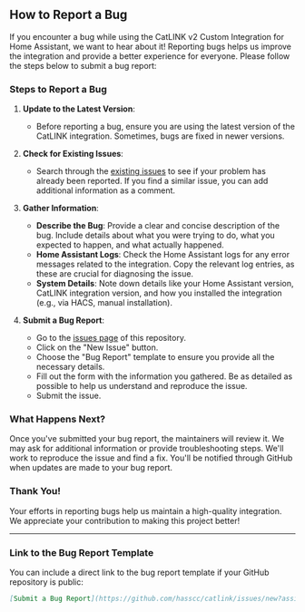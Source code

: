 ## How to Report a Bug

If you encounter a bug while using the CatLINK v2 Custom Integration for Home Assistant, we want to hear about it! Reporting bugs helps us improve the integration and provide a better experience for everyone. Please follow the steps below to submit a bug report:

### Steps to Report a Bug

1. **Update to the Latest Version**:

   - Before reporting a bug, ensure you are using the latest version of the CatLINK integration. Sometimes, bugs are fixed in newer versions.

2. **Check for Existing Issues**:

   - Search through the [existing issues](https://github.com/hasscc/catlink/issues) to see if your problem has already been reported. If you find a similar issue, you can add additional information as a comment.

3. **Gather Information**:

   - **Describe the Bug**: Provide a clear and concise description of the bug. Include details about what you were trying to do, what you expected to happen, and what actually happened.
   - **Home Assistant Logs**: Check the Home Assistant logs for any error messages related to the integration. Copy the relevant log entries, as these are crucial for diagnosing the issue.
   - **System Details**: Note down details like your Home Assistant version, CatLINK integration version, and how you installed the integration (e.g., via HACS, manual installation).

4. **Submit a Bug Report**:
   - Go to the [issues page](https://github.com/hasscc/catlink/issues) of this repository.
   - Click on the "New Issue" button.
   - Choose the "Bug Report" template to ensure you provide all the necessary details.
   - Fill out the form with the information you gathered. Be as detailed as possible to help us understand and reproduce the issue.
   - Submit the issue.

### What Happens Next?

Once you've submitted your bug report, the maintainers will review it. We may ask for additional information or provide troubleshooting steps. We'll work to reproduce the issue and find a fix. You'll be notified through GitHub when updates are made to your bug report.

### Thank You!

Your efforts in reporting bugs help us maintain a high-quality integration. We appreciate your contribution to making this project better!

---

### Link to the Bug Report Template

You can include a direct link to the bug report template if your GitHub repository is public:

```markdown
[Submit a Bug Report](https://github.com/hasscc/catlink/issues/new?assignees=&labels=bug%2Ctriage&template=bug_report.yml&title=%5BBug%5D%3A+)
```
